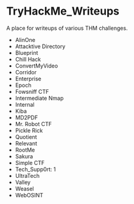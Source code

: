 # TryHackMe_Writeups

A place for writeups of various THM challenges.

- AlinOne
- Attacktive Directory
- Blueprint
- Chill Hack
- ConvertMyVideo
- Corridor
- Enterprise
- Epoch
- Fowsniff CTF
- Intermediate Nmap
- Internal
- Kiba
- MD2PDF
- Mr. Robot CTF
- Pickle Rick
- Quotient
- Relevant
- RootMe
- Sakura
- Simple CTF
- Tech_Supp0rt: 1
- UltraTech
- Valley
- Weasel
- WebOSINT
